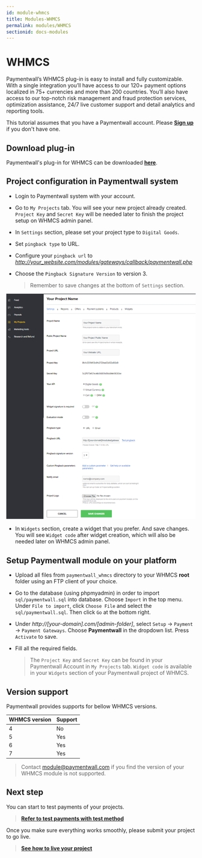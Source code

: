 ```yaml
---
id: module-whmcs
title: Modules-WHMCS
permalink: modules/WHMCS
sectionid: docs-modules
---
```


# WHMCS

Paymentwall’s WHMCS plug-in is easy to install and fully customizable. With a single integration you’ll have access to our 120+ payment options localized in 75+ currencies and more than 200 countries. You’ll also have access to our top-notch risk management and fraud protection services, optimization assistance, 24/7 live customer support and detail analytics and reporting tools.

This tutorial assumes that you have a Paymentwall account. Please **[Sign up](https://api.paymentwall.com/pwaccount/signup?source=whmcs&mode=merchant)** if you don't have one.

## Download plug-in

Paymentwall's plug-in for WHMCS can be downloaded **[here](https://github.com/paymentwall)**.

## Project configuration in Paymentwall system

* Login to Paymentwall system with your account.

* Go to ```My Projects``` tab. You will see your new project already created. ```Project Key``` and ```Secret Key``` will be needed later to finish the project setup on WHMCS admin panel.

* In ```Settings``` section, please set your project type to  ```Digital Goods```.

* Set ```pingback type``` to URL.

 * Configure your ```pingback url``` to *http://your_website.com/modules/gateways/callback/paymentwall.php*

* Choose the ```Pingback Signature Version``` to version 3.

  > Remember to save changes at the bottom of ```Settings``` section.

<div class="docs-img">
    <img src="/textures/pic/modules/whmcs.png">
</div>

* In ```Widgets``` section, create a widget that you prefer. And save changes. You will see ```Widget code``` after widget creation, which will also be needed later on WHMCS admin panel.

## Setup Paymentwall module on your platform

* Upload all files from ```paymentwall_whmcs``` directory to your WHMCS **root** folder using an FTP client of your choice.

* Go to the database (using phpmyadmin) in order to import ```sql/paymentwall.sql``` into database.  Choose ```Import``` in the top menu. Under ```File to import```, click ```Choose File``` and select the ```sql/paymentwall.sql```. Then click ```Go``` at the bottom right.

* Under *http://[your-domain].com/[admin-folder]*, select ```Setup``` -> ```Payment``` -> ```Payment Gateways```. Choose **Paymentwall** in the dropdown list. Press ```Activate``` to save.

* Fill all the required fields.

  >The ```Project Key``` and ```Secret Key``` can be found in your Paymentwall Account in ```My Projects``` tab. ```Widget code``` is available in your ```Widgets``` section of your Paymentwall project of WHMCS.


## Version support

Paymentwall provides supports for bellow WHMCS versions.

|WHMCS version|Support|
|-------|--------|
|4|No|
|5|Yes|
|6|Yes|
|7|Yes|

> Contact [module@paymentwall.com](mailto:module@paymentwall.com) if you find the version of your WHMCS module is not supported.


## Next step

You can start to test payments of your projects.

> **[Refer to test payments with test method](/sandbox/test-payment)**

Once you make sure everything works smoothly, please submit your project to go live.

> **[See how to live your project](/go_live-home)**